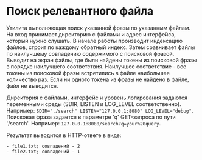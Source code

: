 # Поиск релевантного файла

Утилита выполняющая поиск указанной фразы по указанным файлам. На вход принимает директорию с файлами и адрес интерфейса, который нужно слушать. В начале работы производит индексацию файлов, строит по каждому обратный индекс. Затем сравнивает файлы по наилучшему совпадению содержимого с поисковой фразой. Выводит на экран файлы, где были найдены токены из поисковой фразы в порядке наилучшего соответствия. Наилучшее соответствие - все токены из поисковой фразы встретились в файле наибольшее количество раз. Если ни одного токена из фразы не найдено в файле, файл не выводится.

Директория с файлами, интерфейс и уровень логирования задаются переменными среды (SDIR, LISTEN и LOG_LEVEL соответственно). Например: `SDIR="./search" LISTEN="127.0.0.1:8080" LOG_LEVEL="debug"`. 
Поисковая фраза задается в параметре 'q' GET-запроса по пути '/search'. Например: `127.0.0.1:8080/search?q=your%20query`.

Результат выводится в HTTP-ответе в виде:
```
- file1.txt; совпадений - 2
- file2.txt; совпадений - 1
```
